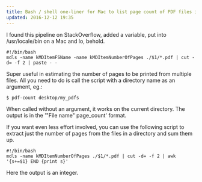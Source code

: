 ```yaml
---
title: Bash / shell one-liner for Mac to list page count of PDF files in a directory
updated: 2016-12-12 19:35
---
```

I found this pipeline on StackOverflow, added a variable, put into /usr/locale/bin on a Mac and lo, behold.
```
#!/bin/bash
mdls -name kMDItemFSName -name kMDItemNumberOfPages ./$1/*.pdf | cut -d= -f 2 | paste - -
```
Super useful in estimating the number of pages to be printed from multiple files. All you need to do is call the script with a directory name as an argument, eg.:
```
$ pdf-count desktop/my_pdfs
```
When called without an argument, it works on the current directory. The output is in the '"File name"   page_count' format.

If you want even less effort involved, you can use the following script to extract just the number of pages from the files in a directory and sum them up.
```
#!/bin/bash
mdls -name kMDItemNumberOfPages ./$1/*.pdf | cut -d= -f 2 | awk '{s+=$1} END {print s}'
```
Here the output is an integer.
